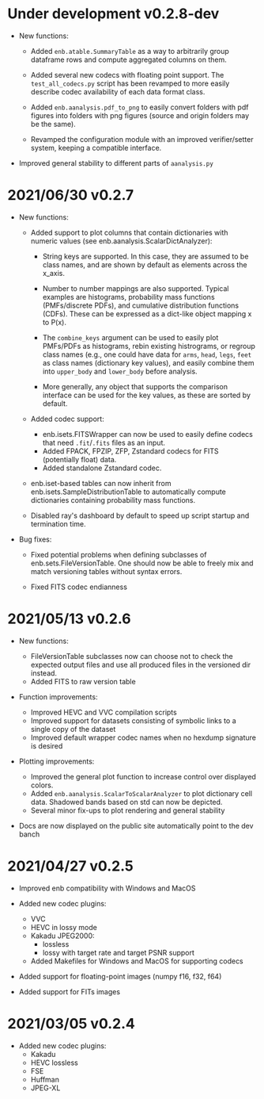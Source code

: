 # Under development v0.2.8-dev

* New functions:
  
  - Added `enb.atable.SummaryTable` as a way to arbitrarily group dataframe rows and compute aggregated columns
    on them.
    
  - Added several new codecs with floating point support. The `test_all_codecs.py` script has been revamped to 
    more easily describe codec availability of each data format class.
    
  - Added `enb.aanalysis.pdf_to_png` to easily convert folders with pdf figures into folders with png figures
    (source and origin folders may be the same).
    
  - Revamped the configuration module with an improved verifier/setter system, keeping a compatible interface.

* Improved general stability to different parts of `aanalysis.py`

# 2021/06/30 v0.2.7

* New functions:
  
  * Added support to plot columns that contain dictionaries with numeric values (see enb.aanalysis.ScalarDictAnalyzer): 
    
    - String keys are supported. In this case, they are assumed to be class names, and are shown by default 
      as elements across the x_axis.
      
    - Number to number mappings are also supported. Typical examples are 
      histograms, probability mass functions (PMFs/discrete PDFs), and cumulative distribution functions (CDFs). 
      These can be expressed as a dict-like object mapping x to P(x). 
      
    - The `combine_keys` argument can be used to easily plot PMFs/PDFs as histograms, rebin existing histrograms,
      or regroup class names (e.g., one could have data for `arms`, `head`, `legs`, `feet` 
      as class names (dictionary key values), and easily combine them into `upper_body` and `lower_body` before
      analysis.
      
    - More generally, any object that supports the comparison interface can be used for the key values, as these
      are sorted by default.
      
  * Added codec support:
      - enb.isets.FITSWrapper can now be used to easily define codecs that need `.fit`/`.fits` files as an input.
      - Added FPACK, FPZIP, ZFP, Zstandard codecs for FITS (potentially float) data.
      - Added standalone Zstandard codec.
  
  * enb.iset-based tables can now inherit from enb.isets.SampleDistributionTable to automatically compute dictionaries
    containing probability mass functions.
    
  * Disabled ray's dashboard by default to speed up script startup and termination time.
    
* Bug fixes:
      
  - Fixed potential problems when defining subclasses of enb.sets.FileVersionTable. One should now be able to freely
    mix and match versioning tables without syntax errors.
    
  - Fixed FITS codec endianness
  

# 2021/05/13 v0.2.6

* New functions:
  
  - FileVersionTable subclasses now can choose not to check the expected output files and use all produced
    files in the versioned dir instead.
  - Added FITS to raw version table
  
* Function improvements:
  
  - Improved HEVC and VVC compilation scripts
  - Improved support for datasets consisting of symbolic links to a single copy of the dataset
  - Improved default wrapper codec names when no hexdump signature is desired
  
* Plotting improvements:
  
  - Improved the general plot function to increase control over displayed colors.
  - Added `enb.aanalysis.ScalarToScalarAnalyzer` to plot dictionary cell data. Shadowed bands based on std can now be depicted.
  - Several minor fix-ups to plot rendering and general stability

* Docs are now displayed on the public site automatically point to the dev banch

# 2021/04/27 v0.2.5

- Improved enb compatibility with Windows and MacOS

- Added new codec plugins:
    * VVC
    * HEVC in lossy mode
    * Kakadu JPEG2000:
        - lossless
        - lossy with target rate and target PSNR support
    * Added Makefiles for Windows and MacOS for supporting codecs
    
- Added support for floating-point images (numpy f16, f32, f64)
- Added support for FITs images

# 2021/03/05 v0.2.4

- Added new codec plugins:
    * Kakadu
    * HEVC lossless
    * FSE
    * Huffman
    * JPEG-XL
